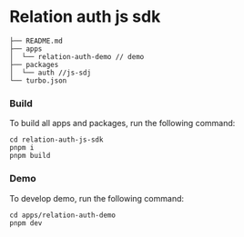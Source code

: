# Relation auth js sdk

```
├── README.md
├── apps
│  └── relation-auth-demo // demo
├── packages
│  └── auth //js-sdj
└── turbo.json
```

### Build

To build all apps and packages, run the following command:

```
cd relation-auth-js-sdk
pnpm i
pnpm build
```

### Demo

To develop demo, run the following command:

```
cd apps/relation-auth-demo
pnpm dev
```
